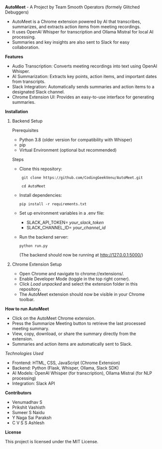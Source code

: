 **AutoMeet** - A Project by Team Smooth Operators (formely Glitched Debuggers)

- AutoMeet is a Chrome extension powered by AI that transcribes, summarizes, and extracts action items from meeting recordings.
- It uses OpenAI Whisper for transcription and Ollama Mistral for local AI processing.
- Summaries and key insights are also sent to Slack for easy collaboration.

**Features**

- Audio Transcription: Converts meeting recordings into text using OpenAI Whisper.
- AI Summarization: Extracts key points, action items, and important dates from transcripts.
- Slack Integration: Automatically sends summaries and action items to a designated Slack channel.
- Chrome Extension UI: Provides an easy-to-use interface for generating summaries.

**Installation**

1. Backend Setup

   Prerequisites
     - Python 3.8 (older version for compatibility with Whisper)
     - pip
     - Virtual Environment (optional but recommended)

   Steps

      - Clone this repository:

             git clone https://github.com/CodingGeekVenu/AutoMeet.git
        
             cd AutoMeet

      - Install dependencies:

            pip install -r requirements.txt

      - Set up environment variables in a .env file:

         - SLACK_API_TOKEN= *your_slack_token*
         - SLACK_CHANNEL_ID= *your_channel_id*

      -  Run the backend server:

             python run.py

          (The backend should now be running at http://127.0.0.1:5000/)

2. Chrome Extension Setup

     - Open Chrome and navigate to chrome://extensions/.
     - Enable Developer Mode (toggle in the top right corner).
     - Click *Load unpacked* and select the extension folder in this repository.
     - The AutoMeet extension should now be visible in your Chrome toolbar.

**How to run AutoMeet**
    
- Click on the AutoMeet Chrome extension.
- Press the Summarize Meeting button to retrieve the last processed meeting summary.
- View, copy, download, or share the summary directly from the extension.
- Summaries and action items are automatically sent to Slack.

*Technologies Used*

   - Frontend: HTML, CSS, JavaScript (Chrome Extension)
   - Backend: Python (Flask, Whisper, Ollama, Slack SDK)
   - AI Models: OpenAI Whisper (for transcription), Ollama Mistral (for NLP processing)
   - Integration: Slack API

**Contributors**

- Venumadhav S 
- Prikshit Vashisth 
- Sumeer S Naidu 
- Y Naga Sai Paraksh
- C V S S Ashlesh

**License**

This project is licensed under the MIT License.

